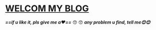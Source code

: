 # **[WELCOM MY BLOG](https://oyuovo.github.io/)**
***==if u like it, pls  give me a:heart:==***  :kissing_smiling_eyes: :kissing_smiling_eyes:
***any  problem  u find,  tell me:blush::blush:***
